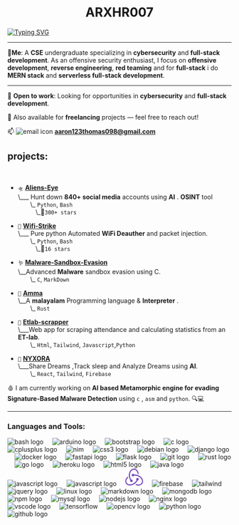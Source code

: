 <h1 align="center">ARXHR007</h1>


[![Typing SVG](https://readme-typing-svg.demolab.com?font=Fira+Code&pause=1000&width=435&lines=Playing+Guess+That+Offset+with+ASLR;ROP+chain+shopping+%2C+no+discounts;Extracting+C2+domain+Found+127.0.0.1;No+symbols%2C+Just+pain;Debugging+ntdll.dll.+Send+snacks)](https://git.io/typing-svg)

___


🧞**Me**: A **CSE** undergraduate specializing in **cybersecurity** and **full-stack development**. As an offensive security enthusiast, I focus on **offensive development**, **reverse engineering**, **red teaming** and for **full-stack** i do **MERN stack** and **serverless full-stack development**.
***


💼 **Open to work**: Looking for opportunities in **cybersecurity** and **full-stack development**.

🤝 Also available for **freelancing** projects — feel free to reach out!

📫 <img src="https://cdn.jsdelivr.net/gh/devicons/devicon/icons/google/google-original.svg" height="16" alt="email icon" /> **aaron123thomas098@gmail.com**

## projects:

<br>


- `🛸` **[Aliens-Eye](https://github.com/arxhr007/Aliens_eye)**<br>
\\___ Hunt down **840+ social media** accounts using **AI** . **OSINT** tool<br>
&nbsp;&nbsp;&nbsp;&nbsp;&nbsp;&nbsp;&nbsp;\\\_ `Python`, `Bash`<br>
&nbsp;&nbsp;&nbsp;&nbsp;&nbsp;&nbsp;&nbsp;&nbsp;&nbsp;&nbsp;\\\_🌟`300+ stars`<br>

- `💉` **[Wifi-Strike](https://github.com/arxhr007/wifistrike)**<br>
\\___ Pure python Automated **WiFi Deauther** and packet injection.<br>
&nbsp;&nbsp;&nbsp;&nbsp;&nbsp;&nbsp;&nbsp;\\\_ `Python`, `Bash`<br>
&nbsp;&nbsp;&nbsp;&nbsp;&nbsp;&nbsp;&nbsp;&nbsp;&nbsp;&nbsp;\\\_🌟`16 stars`<br>

- `🪱` **[Malware-Sandbox-Evasion](https://github.com/arxhr007/Malware-Sandbox-Evasion)**<br>
\\__Advanced **Malware** sandbox evasion using C.<br>
&nbsp;&nbsp;&nbsp;&nbsp;&nbsp;&nbsp;&nbsp;\\\_ `C`, `MarkDown`<br>

- `🍃` **[Amma](https://github.com/arxhr007/amma)**<br>
\\__A **malayalam** Programming language & **Interpreter** .<br>
&nbsp;&nbsp;&nbsp;&nbsp;&nbsp;&nbsp;&nbsp;\\\_ `Rust`<br>

- `🔎` **[Etlab-scrapper](https://github.com/arxhr007/bunk)**<br>
\\___Web app for scraping attendance and calculating statistics from an **ET-lab**.<br>
&nbsp;&nbsp;&nbsp;&nbsp;&nbsp;&nbsp;&nbsp;\\\_ `Html`, `Tailwind`, `Javascript`,`Python`<br>

- `🌙` **[NYXORA](https://github.com/arxhr007/nyxora)**<br>
\\___Share Dreams ,Track sleep and Analyze Dreams using **AI**.<br>
&nbsp;&nbsp;&nbsp;&nbsp;&nbsp;&nbsp;&nbsp;\\\_ `React`, `Tailwind`, `Firebase`<br>

🩸 I am currently working on **AI based Metamorphic engine for evading Signature-Based Malware Detection** using `c` , `asm` and `python`. 🔍💻  

<!--
<a href="https://github.com/arxhr007/Aliens_eye" target="blank"><img align="center" src="https://github-readme-stats.vercel.app/api/pin/?username=arxhr007&repo=Aliens_eye&show_icons=true&theme=chartreuse-dark"></a>
<a href="https://github.com/arxhr007/wifistrike" target="blank"><img align="center" src="https://github-readme-stats.vercel.app/api/pin/?username=arxhr007&repo=wifistrike&show_icons=true&theme=chartreuse-dark"></a> -->

***

<h3 align="left">Languages and Tools:</h3>
<p>

   <img src="https://skillicons.dev/icons?i=bash" height="40" alt="bash logo"  />
        <img width="12" />
        <img src="https://cdn.jsdelivr.net/gh/devicons/devicon/icons/arduino/arduino-original.svg" height="40" alt="arduino logo"  />
        <img width="12" />
        <img src="https://cdn.jsdelivr.net/gh/devicons/devicon/icons/bootstrap/bootstrap-original.svg" height="40" alt="bootstrap logo"  />
        <img width="12" />
        <img src="https://cdn.jsdelivr.net/gh/devicons/devicon/icons/c/c-original.svg" height="40" alt="c logo"  />
        <img width="12" />
        <img src="https://cdn.jsdelivr.net/gh/devicons/devicon/icons/cplusplus/cplusplus-original.svg" height="40" alt="cplusplus logo"  />
        <img width="12" />
        <img src="https://www.vectorlogo.zone/logos/nim-lang/nim-lang-icon.svg" alt="nim" width="40" height="40"/> 
        <img width="12" />
        <img src="https://cdn.jsdelivr.net/gh/devicons/devicon/icons/css3/css3-original.svg" height="40" alt="css3 logo"  />
        <img width="12" />
        <img src="https://cdn.jsdelivr.net/gh/devicons/devicon/icons/debian/debian-original.svg" height="40" alt="debian logo"  />
        <img width="12" />
        <img src="https://cdn.jsdelivr.net/gh/devicons/devicon/icons/django/django-plain.svg" height="40" alt="django logo"  />
        <img width="12" />
        <img src="https://cdn.jsdelivr.net/gh/devicons/devicon/icons/docker/docker-original.svg" height="40" alt="docker logo"  />
        <img width="12" />
        <img src="https://cdn.jsdelivr.net/gh/devicons/devicon/icons/fastapi/fastapi-original.svg" height="40" alt="fastapi logo"  />
        <img width="12" />
        <img src="https://skillicons.dev/icons?i=flask" height="40" alt="flask logo"  />
        <img width="12" />
        <img src="https://cdn.jsdelivr.net/gh/devicons/devicon/icons/git/git-original.svg" height="40" alt="git logo"  />
        <img width="12" />
        <img src="https://skillicons.dev/icons?i=rust" height="40" alt="rust logo"  />
        <img width="12" />
        <img src="https://cdn.jsdelivr.net/gh/devicons/devicon/icons/go/go-original.svg" height="40" alt="go logo"  />
        <img width="12" />
        <img src="https://cdn.jsdelivr.net/gh/devicons/devicon/icons/heroku/heroku-original.svg" height="40" alt="heroku logo"  />
        <img width="12" />
        <img src="https://cdn.jsdelivr.net/gh/devicons/devicon/icons/html5/html5-original.svg" height="40" alt="html5 logo"  />
        <img width="12" />
        <img src="https://cdn.jsdelivr.net/gh/devicons/devicon/icons/java/java-original.svg" height="40" alt="java logo"  />
        <img width="12" />
        <img src="https://cdn.jsdelivr.net/gh/devicons/devicon/icons/javascript/javascript-original.svg" height="40" alt="javascript logo"  />
        <img width="12" />
        <img src="https://cdn.jsdelivr.net/gh/devicons/devicon/icons/react/react-original.svg" height="40" alt="javascript logo"  />
        <img width="12" />
        <img src="https://raw.githubusercontent.com/devicons/devicon/master/icons/redux/redux-original.svg" alt="redux" width="40" height="40"/>
        <img width="12" />
        <img src="https://www.vectorlogo.zone/logos/firebase/firebase-icon.svg" alt="firebase" width="40" height="40"/>
        <img width="12" />
        <img src="https://www.vectorlogo.zone/logos/tailwindcss/tailwindcss-icon.svg" alt="tailwind" width="40" height="40"/>
        <img width="12" />
        <img src="https://cdn.jsdelivr.net/gh/devicons/devicon/icons/jquery/jquery-original.svg" height="40" alt="jquery logo"  />
        <img width="12" />
        <img src="https://cdn.jsdelivr.net/gh/devicons/devicon/icons/linux/linux-original.svg" height="40" alt="linux logo"  />
        <img width="12" />
          <img src="https://skillicons.dev/icons?i=md" height="40" alt="markdown logo"  />
        <img width="12" />
        <img src="https://cdn.jsdelivr.net/gh/devicons/devicon/icons/mongodb/mongodb-original.svg" height="40" alt="mongodb logo"  />
        <img width="12" />
        <img src="https://cdn.jsdelivr.net/gh/devicons/devicon/icons/npm/npm-original-wordmark.svg" height="40" alt="npm logo"  />
        <img width="12" />
        <img src="https://cdn.jsdelivr.net/gh/devicons/devicon/icons/mysql/mysql-original.svg" height="40" alt="mysql logo"  />
        <img width="12" />
        <img src="https://cdn.jsdelivr.net/gh/devicons/devicon/icons/nodejs/nodejs-original.svg" height="40" alt="nodejs logo"  />
        <img width="12" />
        <img src="https://cdn.jsdelivr.net/gh/devicons/devicon/icons/nginx/nginx-original.svg" height="40" alt="nginx logo"  />
        <img width="12" />
         <img src="https://cdn.jsdelivr.net/gh/devicons/devicon/icons/vscode/vscode-original.svg" height="40" alt="vscode logo"  />
        <img width="12" />
        <img src="https://www.vectorlogo.zone/logos/tensorflow/tensorflow-icon.svg" alt="tensorflow" width="40" height="40"/>
        <img width="12" />
        <img src="https://cdn.jsdelivr.net/gh/devicons/devicon/icons/opencv/opencv-original.svg" height="40" alt="opencv logo"  />
        <img width="12" />
        <img src="https://cdn.jsdelivr.net/gh/devicons/devicon/icons/python/python-original.svg" height="40" alt="python logo"  />
        <img width="12" />
        <img src="https://cdn.jsdelivr.net/gh/devicons/devicon/icons/github/github-original.svg" height="40" alt="github logo"  />
    </p>
    
